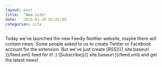 ```yaml
---
layout: post
title:  "New site"
date:   2014-01-30 02:01:09
categories: site
---
```


Today we've launched the new Feedly Notifier website, maybe there will contain news.
Some people asked to us to create Twitter or Facebook account for the extension.
But we've just create [RSS]({{ site.baseurl }}/feed.xml) feed for it! :)
[Subscribe]({{ site.baseurl }}/feed.xml) and get the latest news!